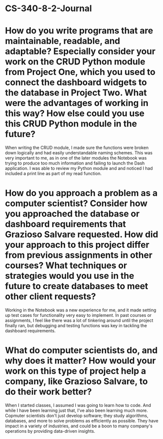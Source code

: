 # CS-340-8-2-Journal

# How do you write programs that are maintainable, readable, and adaptable? Especially consider your work on the CRUD Python module from Project One, which you used to connect the dashboard widgets to the database in Project Two. What were the advantages of working in this way? How else could you use this CRUD Python module in the future?

When writing the CRUD module, I made sure the functions were broken down logically and had easily understandable naming schemes.  This was very important to me, as in one of the later modules the Notebook was trying to produce too much information and failing to launch the Dash application.  I was able to review my Python module and and noticed I had included a print line as part of my read function.

# How do you approach a problem as a computer scientist? Consider how you approached the database or dashboard requirements that Grazioso Salvare requested. How did your approach to this project differ from previous assignments in other courses? What techniques or strategies would you use in the future to create databases to meet other client requests?

Working in the Notebook was a new experience for me, and it made setting up test cases for functionality very easy to implement. In past courses or assignments, I feel like there was a lot of tinkering around until the project finally ran, but debugging and testing functions was key in tackling the dashboard requirements.

# What do computer scientists do, and why does it matter? How would your work on this type of project help a company, like Grazioso Salvare, to do their work better?

When I started classes, I assumed I was going to learn how to code. And while I have been learning just that, I've also been learning much more. Copmuter scientists don't just develop software; they study algorithms, databases, and more to solve problems as efficiently as possible. They have impact in a variety of industries, and could be a boon to many company's operations by providing data-driven insights.
